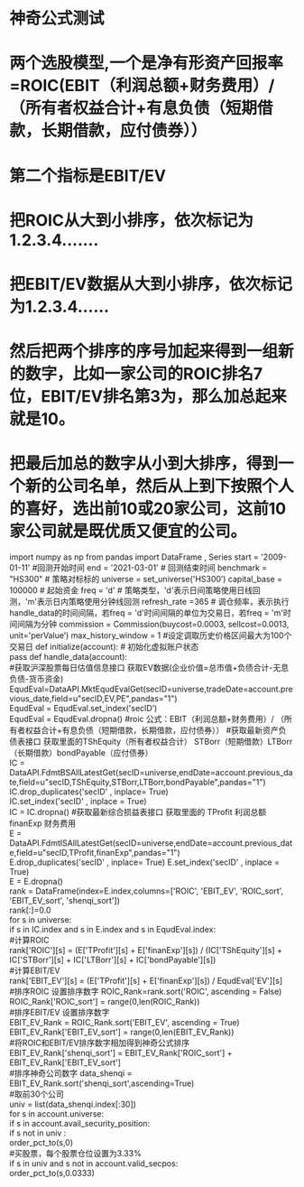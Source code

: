# 神奇公式测试

# 两个选股模型,一个是净有形资产回报率=ROIC(EBIT（利润总额+财务费用）/ （所有者权益合计+有息负债（短期借款，长期借款，应付债券））
# 第二个指标是EBIT/EV
# 把ROIC从大到小排序，依次标记为1.2.3.4.......
# 把EBIT/EV数据从大到小排序，依次标记为1.2.3.4......
# 然后把两个排序的序号加起来得到一组新的数字，比如一家公司的ROIC排名7位，EBIT/EV排名第3为，那么加总起来就是10。
# 把最后加总的数字从小到大排序，得到一个新的公司名单，然后从上到下按照个人的喜好，选出前10或20家公司，这前10家公司就是既优质又便宜的公司。

import numpy as np
from pandas import DataFrame , Series
start = '2009-01-11' #回测开始时间
end = '2021-03-01'  # 回测结束时间
benchmark = "HS300"                  # 策略对标标的
universe = set_universe('HS300’)
capital_base = 100000                      # 起始资金
freq = 'd'                                 # 策略类型，'d'表示日间策略使用日线回测，'m'表示日内策略使用分钟线回测
refresh_rate =365                    # 调仓频率，表示执行handle_data的时间间隔，若freq = 'd'时间间隔的单位为交易日，若freq = 'm'时间间隔为分钟
commission = Commission(buycost=0.0003, sellcost=0.0013, unit='perValue’)
max_history_window = 1                 #设定调取历史价格区间最大为100个交易日
def initialize(account):                   # 初始化虚拟账户状态   
 pass
def handle_data(account):   
 #获取沪深股票每日估值信息接口 获取EV数据(企业价值=总市值+负债合计-无息负债-货币资金)
EqudEval=DataAPI.MktEqudEvalGet(secID=universe,tradeDate=account.previous_date,field=u"secID,EV,PE",pandas="1")  
  EqudEval = EqudEval.set_index('secID’)  
  EqudEval = EqudEval.dropna()
 #roic 公式：EBIT（利润总额+财务费用）/ （所有者权益合计+有息负债（短期借款，长期借款，应付债券））
 #获取最新资产负债表接口 获取里面的TShEquity（所有者权益合计） STBorr（短期借款）LTBorr（长期借款）bondPayable（应付债券）  
IC = DataAPI.FdmtBSAllLatestGet(secID=universe,endDate=account.previous_date,field=u"secID,TShEquity,STBorr,LTBorr,bondPayable",pandas="1")    IC.drop_duplicates('secID' , inplace= True)   
IC.set_index('secID' , inplace = True)  
 IC = IC.dropna()
  #获取最新综合损益表接口 获取里面的 TProfit 利润总额 finanExp 财务费用   
  E = DataAPI.FdmtISAllLatestGet(secID=universe,endDate=account.previous_date,field=u"secID,TProfit,finanExp",pandas="1")  
  E.drop_duplicates('secID' , inplace= True) 
  E.set_index('secID' , inplace = True)    
  E = E.dropna()       
 rank = DataFrame(index=E.index,columns=['ROIC', 'EBIT_EV', 'ROIC_sort', 'EBIT_EV_sort', 'shenqi_sort'])   
 rank[:]=0.0   
 for s in universe:       
 if s in IC.index and s in E.index and s in EqudEval.index:          
  #计算ROIC           
 rank['ROIC'][s] = (E['TProfit'][s] + E['finanExp'][s]) / (IC['TShEquity'][s] + IC['STBorr'][s] + IC['LTBorr'][s] + IC['bondPayable'][s])           
 #计算EBIT/EV          
  rank['EBIT_EV'][s] = (E['TProfit'][s] + E['finanExp'][s]) / EqudEval['EV'][s]      
  #排序ROIC 设置排序数字 
   ROIC_Rank=rank.sort('ROIC', ascending = False)  
  ROIC_Rank['ROIC_sort'] = range(0,len(ROIC_Rank))      
  #排序EBIT/EV 设置排序数字   
 EBIT_EV_Rank = ROIC_Rank.sort('EBIT_EV', ascending = True)    
EBIT_EV_Rank['EBIT_EV_sort'] = range(0,len(EBIT_EV_Rank))     
   #将ROIC和EBIT/EV排序数字相加得到神奇公式排序   
 EBIT_EV_Rank['shenqi_sort'] = EBIT_EV_Rank['ROIC_sort'] + EBIT_EV_Rank['EBIT_EV_sort']   
 #排序神奇公司数字    data_shenqi = EBIT_EV_Rank.sort('shenqi_sort',ascending=True)      
  #取前30个公司   
 univ = list(data_shenqi.index[:30])       
  for s in account.universe:       
  if s in account.avail_security_position:            
  if s not in univ :                           
  order_pct_to(s,0)     
   #买股票，每个股票仓位设置为3.33%            
   if s in univ and s not in account.valid_secpos:           
   order_pct_to(s,0.0333)
